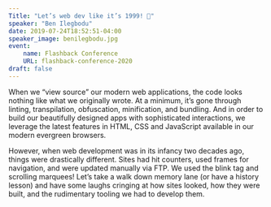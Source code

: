 ```yaml
---
Title: "Let’s web dev like it’s 1999! 🎉"
speaker: "Ben Ilegbodu"
date: 2019-07-24T18:52:51-04:00
speaker_image: benilegbodu.jpg
event:
    name: Flashback Conference
    URL: flashback-conference-2020
draft: false
---
```


When we “view source” our modern web applications, the code looks nothing like what we originally wrote. At a minimum, it’s gone through linting, transpilation, obfuscation, minification, and bundling. And in order to build our beautifully designed apps with sophisticated interactions, we leverage the latest features in HTML, CSS and JavaScript available in our modern evergreen browsers.

However, when web development was in its infancy two decades ago, things were drastically different. Sites had hit counters, used frames for navigation, and were updated manually via FTP. We used the blink tag and scrolling marquees! Let’s take a walk down memory lane (or have a history lesson) and have some laughs cringing at how sites looked, how they were built, and the rudimentary tooling we had to develop them.